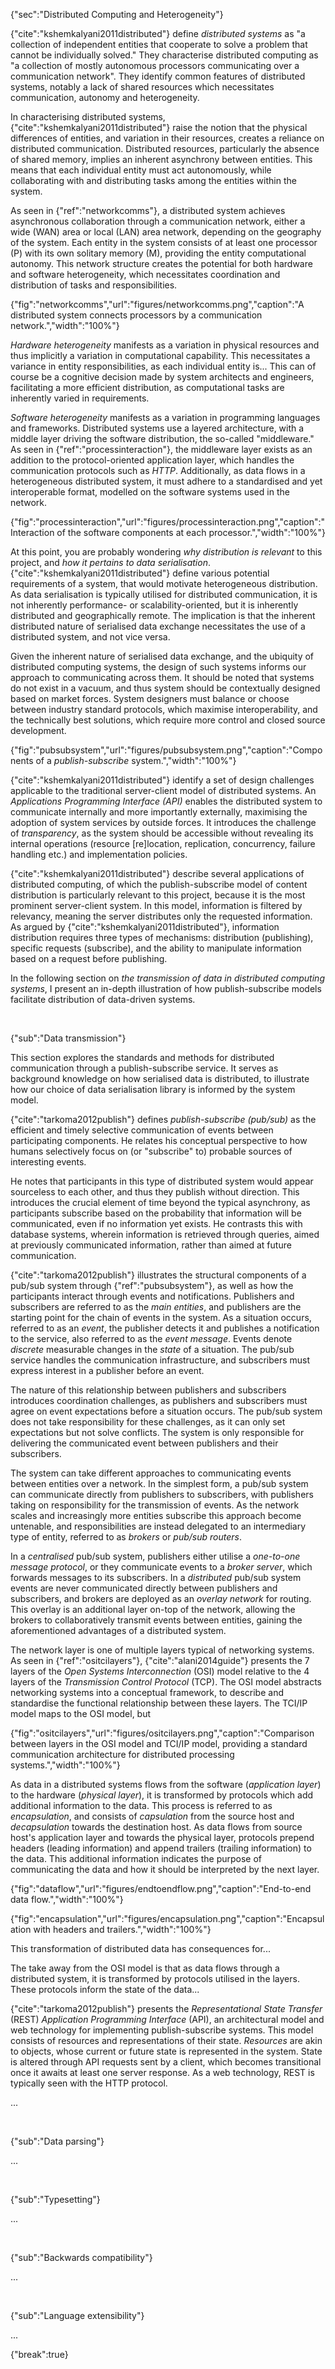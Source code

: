 {"sec":"Distributed Computing and Heterogeneity"}

{"cite":"kshemkalyani2011distributed"} define _distributed systems_ as "a collection of independent entities that cooperate to solve a problem that cannot be individually solved." They characterise distributed computing as  "a collection of mostly autonomous processors communicating over a communication network". They identify common features of distributed systems, notably a lack of shared resources which necessitates communication, autonomy and heterogeneity.

In characterising distributed systems, {"cite":"kshemkalyani2011distributed"} raise the notion that the physical differences of entities, and variation in their resources, creates a reliance on distributed communication. Distributed resources, particularly the absence of shared memory, implies an inherent asynchrony between entities. This means that each individual entity must act autonomously, while collaborating with and distributing tasks among the entities within the system.

As seen in {"ref":"networkcomms"}, a distributed system achieves asynchronous collaboration through a communication network, either a wide (WAN) area or local (LAN) area network, depending on the geography of the system. Each entity in the system consists of at least one processor (P) with its own solitary memory (M), providing the entity computational autonomy. This network structure creates the potential for both hardware and software heterogeneity, which necessitates coordination and distribution of tasks and responsibilities.

{"fig":"networkcomms","url":"figures/networkcomms.png","caption":"A distributed system connects processors by a communication network.","width":"100%"}

_Hardware heterogeneity_ manifests as a variation in physical resources and thus implicitly a variation in computational capability. This necessitates a variance in entity responsibilities, as each individual entity is... This can of course be a cognitive decision made by system architects and engineers, facilitating a more efficient distribution, as computational tasks are inherently varied in requirements.

_Software heterogeneity_ manifests as a variation in programming languages and frameworks. Distributed systems use a layered architecture, with a middle layer driving the software distribution, the so-called "middleware." As seen in {"ref":"processinteraction"}, the middleware layer exists as an addition to the protocol-oriented application layer, which handles the communication protocols such as _HTTP_. Additionally, as data flows in a heterogeneous distributed system, it must adhere to a standardised and yet interoperable format, modelled on the software systems used in the network.

{"fig":"processinteraction","url":"figures/processinteraction.png","caption":"Interaction of the software components at each processor.","width":"100%"}

At this point, you are probably wondering _why distribution is relevant_ to this project, and _how it pertains to data serialisation_. {"cite":"kshemkalyani2011distributed"} define various potential requirements of a system, that would motivate heterogeneous distribution. As data serialisation is typically utilised for distributed communication, it is not inherently performance- or scalability-oriented, but it is inherently distributed and geographically remote. The implication is that the inherent distributed nature of serialised data exchange necessitates the use of a distributed system, and not vice versa.

Given the inherent nature of serialised data exchange, and the ubiquity of distributed computing systems, the design of such systems informs our approach to communicating across them. It should be noted that systems do not exist in a vacuum, and thus system should be contextually designed based on market forces. System designers must balance or choose between industry standard protocols, which maximise interoperability, and the technically best solutions, which require more control and closed source development.

{"fig":"pubsubsystem","url":"figures/pubsubsystem.png","caption":"Components of a _publish-subscribe_ system.","width":"100%"}

{"cite":"kshemkalyani2011distributed"} identify a set of design challenges applicable to the traditional server-client model of distributed systems. An _Applications Programming Interface (API)_ enables the distributed system to communicate internally and more importantly externally, maximising the adoption of system services by outside forces. It introduces the challenge of _transparency_, as the system should be accessible without revealing its internal operations (resource [re]location, replication, concurrency, failure handling etc.) and implementation policies.

{"cite":"kshemkalyani2011distributed"} describe several applications of distributed computing, of which the publish-subscribe model of content distribution is particularly relevant to this project, because it is the most prominent server-client system. In this model, information is filtered by relevancy, meaning the server distributes only the requested information. As argued by {"cite":"kshemkalyani2011distributed"}, information distribution requires three types of mechanisms: distribution (publishing), specific requests (subscribe), and the ability to manipulate information based on a request before publishing.

In the following section on _the transmission of data in distributed computing systems_, I present an in-depth illustration of how publish-subscribe models facilitate distribution of data-driven systems.

<br>

{"sub":"Data transmission"}

This section explores the standards and methods for distributed communication through a publish-subscribe service. It serves as background knowledge on how serialised data is distributed, to illustrate how our choice of data serialisation library is informed by the system model.

{"cite":"tarkoma2012publish"} defines _publish-subscribe (pub/sub)_ as the efficient and timely selective communication of events between participating components. He relates his conceptual perspective to how humans selectively focus on (or "subscribe" to) probable sources of interesting events.

He notes that participants in this type of distributed system would appear sourceless to each other, and thus they publish without direction. This introduces the crucial element of time beyond the typical asynchrony, as participants subscribe based on the probability that information will be communicated, even if no information yet exists. He contrasts this with database systems, wherein information is retrieved through queries, aimed at previously communicated information, rather than aimed at future communication.

{"cite":"tarkoma2012publish"} illustrates the structural components of a pub/sub system through {"ref":"pubsubsystem"}, as well as how the participants interact through events and notifications. Publishers and subscribers are referred to as the _main entities_, and publishers are the starting point for the chain of events in the system. As a situation occurs, referred to as an _event_, the publisher detects it and publishes a notification to the service, also referred to as the _event message_. Events denote _discrete_ measurable changes in the _state_ of a situation. The pub/sub service handles the communication infrastructure, and subscribers must express interest in a publisher before an event.

The nature of this relationship between publishers and subscribers introduces coordination challenges, as publishers and subscribers must agree on event expectations before a situation occurs. The pub/sub system does not take responsibility for these challenges, as it can only set expectations but not solve conflicts. The system is only responsible for delivering the communicated event between publishers and their subscribers.

The system can take different approaches to communicating events between entities over a network. In the simplest form, a pub/sub system can communicate directly from publishers to subscribers, with publishers taking on responsibility for the transmission of events. As the network scales and increasingly more entities subscribe this approach become untenable, and responsibilities are instead delegated to an intermediary type of entity, referred to as _brokers_ or _pub/sub routers_.

In a _centralised_ pub/sub system, publishers either utilise a _one-to-one message protocol_, or they communicate events to a _broker server_, which forwards messages to its subscribers. In a _distributed_ pub/sub system events are never communicated directly between publishers and subscribers, and brokers are deployed as an _overlay network_ for routing. This overlay is an additional layer on-top of the network, allowing the brokers to collaboratively transmit events between entities, gaining the aforementioned advantages of a distributed system.

The network layer is one of multiple layers typical of networking systems. As seen in {"ref":"ositcilayers"}, {"cite":"alani2014guide"} presents the 7 layers of the _Open Systems Interconnection_ (OSI) model relative to the 4 layers of the _Transmission Control Protocol_ (TCP). The OSI model abstracts networking systems into a conceptual framework, to describe and standardise the functional relationship between these layers. The TCI/IP model maps to the OSI model, but  

{"fig":"ositcilayers","url":"figures/ositcilayers.png","caption":"Comparison between layers in the OSI model and TCI/IP model, providing a standard communication architecture for distributed processing systems.","width":"100%"}

As data in a distributed systems flows from the software (_application layer_) to the hardware (_physical layer_), it is transformed by protocols which add additional information to the data. This process is referred to as _encapsulation_, and consists of _capsulation_ from the source host and _decapsulation_ towards the destination host. As data flows from source host's application layer and towards the physical layer, protocols prepend headers (leading information) and append trailers (trailing information) to the data. This additional information indicates the purpose of communicating the data and how it should be interpreted by the next layer.

{"fig":"dataflow","url":"figures/endtoendflow.png","caption":"End-to-end data flow.","width":"100%"}

{"fig":"encapsulation","url":"figures/encapsulation.png","caption":"Encapsulation with headers and trailers.","width":"100%"}

This transformation of distributed data has consequences for...

The take away from the OSI model is that as data flows through a distributed system, it is transformed by protocols utilised in the layers. These protocols inform the state of the data...

{"cite":"tarkoma2012publish"} presents the _Representational State Transfer_ (REST) _Application Programming Interface_ (API), an architectural model and web technology for implementing publish-subscribe systems. This model consists of resources and representations of their state. _Resources_ are akin to objects, whose current or future state is represented in the system. State is altered through API requests sent by a client, which becomes transitional once it awaits at least one server response. As a web technology, REST is typically seen with the HTTP protocol.

...

<br>

{"sub":"Data parsing"}

...

<br>

{"sub":"Typesetting"}

...

<br>

{"sub":"Backwards compatibility"}

...

<br>

{"sub":"Language extensibility"}

...

{"break":true}